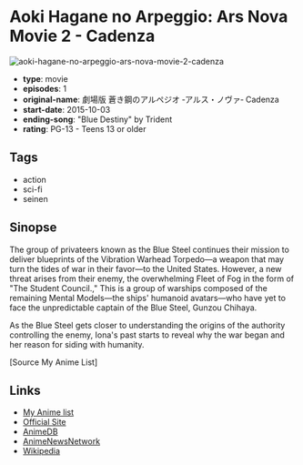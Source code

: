 # Aoki Hagane no Arpeggio: Ars Nova Movie 2 - Cadenza

![aoki-hagane-no-arpeggio-ars-nova-movie-2-cadenza](https://cdn.myanimelist.net/images/anime/2/74665.jpg)

-   **type**: movie
-   **episodes**: 1
-   **original-name**: 劇場版 蒼き鋼のアルペジオ ‐アルス・ノヴァ‐ Cadenza
-   **start-date**: 2015-10-03
-   **ending-song**: "Blue Destiny" by Trident
-   **rating**: PG-13 - Teens 13 or older

## Tags

-   action
-   sci-fi
-   seinen

## Sinopse

The group of privateers known as the Blue Steel continues their mission to deliver blueprints of the Vibration Warhead Torpedo—a weapon that may turn the tides of war in their favor—to the United States. However, a new threat arises from their enemy, the overwhelming Fleet of Fog in the form of "The Student Council.," This is a group of warships composed of the remaining Mental Models—the ships' humanoid avatars—who have yet to face the unpredictable captain of the Blue Steel, Gunzou Chihaya.

As the Blue Steel gets closer to understanding the origins of the authority controlling the enemy, Iona's past starts to reveal why the war began and her reason for siding with humanity.

[Source My Anime List]

## Links

-   [My Anime list](https://myanimelist.net/anime/24921/Aoki_Hagane_no_Arpeggio__Ars_Nova_Movie_2_-_Cadenza)
-   [Official Site](http://www.aokihagane.com/)
-   [AnimeDB](http://anidb.info/perl-bin/animedb.pl?show=anime&aid=10715)
-   [AnimeNewsNetwork](http://www.animenewsnetwork.com/encyclopedia/anime.php?id=16741)
-   [Wikipedia](http://en.wikipedia.org/wiki/Arpeggio_of_Blue_Steel)
